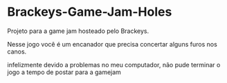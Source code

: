 # Brackeys-Game-Jam-Holes
Projeto para a game jam hosteado pelo Brackeys.

Nesse jogo você é um encanador que precisa concertar alguns furos nos canos.

infelizmente devido a problemas no meu computador, não pude terminar o jogo a tempo de postar para a gamejam
